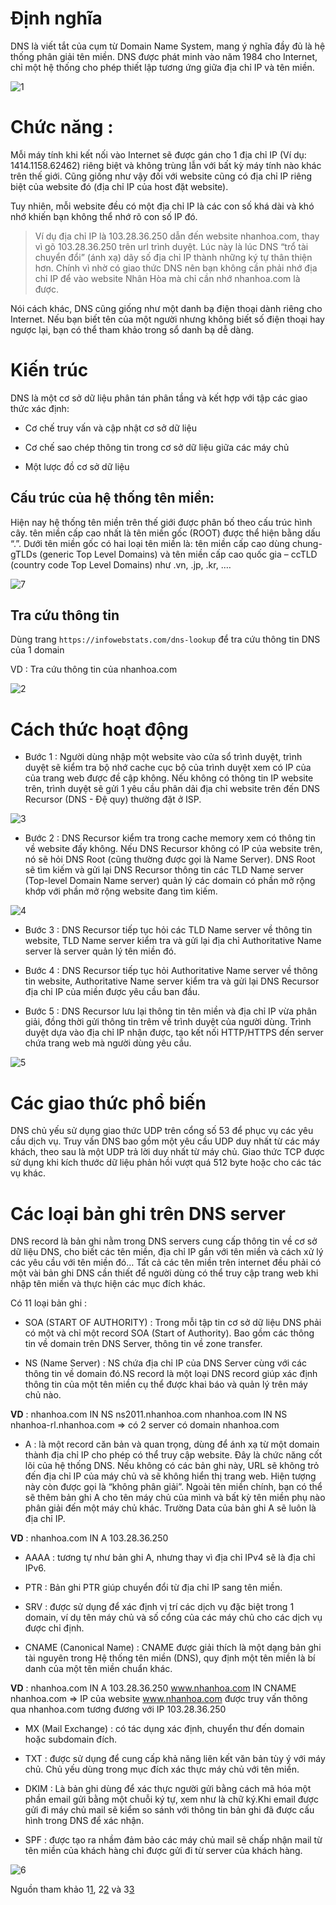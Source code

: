 # Định nghĩa

DNS là viết tắt của cụm từ Domain Name System, mang ý nghĩa đầy đủ là hệ thống phân giải tên miền. DNS được phát minh vào năm 1984 cho Internet, chỉ một hệ thống cho phép thiết lập tương ứng giữa địa chỉ IP và tên miền.

![1](https://github.com/laitiennhanhoa/Thu-viec-tai-Nhan-Hoa/blob/main/images/DNS/1.jpg)

# Chức năng :

Mỗi máy tính khi kết nối vào Internet sẽ được gán cho 1 địa chỉ IP (Ví dụ: 1414.1158.62462) riêng biệt và không trùng lẫn với bất kỳ máy tính nào khác trên thế giới. Cũng giống như vậy đối với website cũng có địa chỉ IP riêng biệt của website đó (địa chỉ IP của host đặt website).

Tuy nhiên, mỗi website đều có một địa chỉ IP là các con số khá dài và khó nhớ khiến bạn không thể nhớ rõ con số IP đó.

> Ví dụ địa chỉ IP là 103.28.36.250 dẫn đến website nhanhoa.com, thay vì gõ 103.28.36.250 trên url trình duyệt. Lúc này là lúc DNS “trổ tài chuyển đổi” (ánh xạ) dãy số địa chỉ IP thành những ký tự thân thiện hơn. Chính vì nhờ có giao thức DNS nên bạn không cần phải nhớ địa chỉ IP để vào website Nhân Hòa mà chỉ cần nhớ nhanhoa.com là được.

Nói cách khác, DNS cũng giống như một danh bạ điện thoại dành riêng cho Internet. Nếu bạn biết tên của một người nhưng không biết số điện thoại hay ngược lại, bạn có thể tham khảo trong sổ danh bạ dễ dàng.

# Kiến trúc

DNS là một cơ sở dữ liệu phân tán phân tầng và kết hợp với tập các giao thức xác định:

* Cơ chế truy vấn và cập nhật cơ sở dữ liệu

* Cơ chế sao chép thông tin trong cơ sở dữ liệu giữa các máy chủ

* Một lược đồ cơ sở dữ liệu

## Cấu trúc của hệ thống tên miền:

Hiện nay hệ thống tên miền trên thế giới được phân bố theo cấu trúc hình cây. tên miền cấp cao nhất là tên miền gốc (ROOT) được thể hiện bằng dấu “.”.
Dưới tên miền gốc có hai loại tên miền là: tên miền cấp cao dùng chung- gTLDs (generic Top Level Domains) và tên miền cấp cao quốc gia – ccTLD (country code Top Level Domains) như .vn, .jp, .kr, .…

![7](https://github.com/laitiennhanhoa/Thu-viec-tai-Nhan-Hoa/blob/main/images/DNS/7.png)

## Tra cứu thông tin 

Dùng trang `https://infowebstats.com/dns-lookup` để tra cứu thông tin DNS của 1 domain

VD : Tra cứu thông tin của nhanhoa.com

![2](https://github.com/laitiennhanhoa/Thu-viec-tai-Nhan-Hoa/blob/main/images/DNS/2.png)

# Cách thức hoạt động

* Bước 1 : Người dùng nhập một website vào cửa sổ trình duyệt, trình duyệt sẽ kiểm tra bộ nhớ cache cục bộ của trình duyệt xem có IP của của trang web được đề cập không. Nếu không có thông tin IP website trên, trình duyệt sẽ gửi 1  yêu cầu phân dải  địa chỉ website trên đến DNS Recursor (DNS - Đệ quy) thường đặt ở ISP. 

![3](https://github.com/laitiennhanhoa/Thu-viec-tai-Nhan-Hoa/blob/main/images/DNS/3.png)

* Bước 2 : DNS Recursor kiểm tra trong cache memory xem có thông tin về website đấy không. Nếu DNS Recursor không có IP của website trên, nó sẽ hỏi DNS Root (cũng thường được gọi là Name Server). DNS Root sẽ tìm kiếm và gửi lại DNS Recursor thông tin các TLD Name server (Top-level Domain Name server) quản lý các domain có phần mở rộng khớp với phần mở rộng website đang tìm kiếm.

![4](https://github.com/laitiennhanhoa/Thu-viec-tai-Nhan-Hoa/blob/main/images/DNS/4.png)

* Bước 3 : DNS Recursor tiếp tục hỏi các TLD Name server về thông tin website, TLD Name server kiểm tra và gửi lại địa chỉ Authoritative Name server là server quản lý tên miền đó.

* Bước 4 : DNS Recursor tiếp tục hỏi Authoritative Name server về thông tin website, Authoritative Name server kiểm tra và gửi lại DNS Recursor địa chỉ IP của miền được yêu cầu ban đầu.

* Bước 5 : DNS Recursor lưu lại thông tin tên miền và địa chỉ IP vừa phân giải, đồng thời gửi thông tin trêm về trình duyệt của người dùng. Trình duyệt dựa vào địa chỉ IP nhận được, tạo kết nối HTTP/HTTPS đến server chứa trang web mà người dùng yêu cầu.

![5](https://github.com/laitiennhanhoa/Thu-viec-tai-Nhan-Hoa/blob/main/images/DNS/5.png)

# Các giao thức phổ biến

DNS chủ yếu sử dụng giao thức UDP trên cổng số 53 để phục vụ các yêu cầu dịch vụ. Truy vấn DNS bao gồm một yêu cầu UDP duy nhất từ ​​các máy khách, theo sau là một UDP trả lời duy nhất từ máy chủ. Giao thức TCP được sử dụng khi kích thước dữ liệu phản hồi vượt quá 512 byte hoặc cho các tác vụ khác.
# Các loại bản ghi trên DNS server

DNS record là bản ghi nằm trong DNS servers cung cấp thông tin về cơ sở dữ liệu DNS, cho biết các tên miền, địa chỉ IP gắn với tên miền và cách xử lý các yêu cầu với tên miền đó… Tất cả các tên miền trên internet đều phải có một vài bản ghi DNS cần thiết để người dùng có thể truy cập trang web khi nhập tên miền và thực hiện các mục đích khác.

Có 11 loại bản ghi :

* SOA (START OF AUTHORITY) : Trong mỗi tập tin cơ sở dữ liệu DNS phải có một và chỉ một record SOA (Start of Authority). Bao gồm các thông tin về domain trên DNS Server, thông tin về zone transfer.

* NS (Name Server) : NS chứa địa chỉ IP của DNS Server cùng với các thông tin về domain đó.NS record là một loại DNS record giúp xác định thông tin của một tên miền cụ thể được khai báo và quản lý trên máy chủ nào.

__VD__ : nhanhoa.com IN NS  ns2011.nhanhoa.com
     nhanhoa.com IN NS  nhanhoa-rl.nhanhoa.com
     => có 2 server có domain nhanhoa.com
* A : là một record căn bản và quan trọng, dùng để ánh xạ từ một domain thành địa chỉ IP cho phép có thể truy cập website. Đây là chức năng cốt lõi của hệ thống DNS. Nếu không có các bản ghi này, URL sẽ không trỏ đến địa chỉ IP của máy chủ và sẽ không hiển thị trang web. Hiện tượng này còn được gọi là “không phân giải”. Ngoài tên miền chính, bạn có thể sẽ thêm bản ghi A cho tên máy chủ của mình và bất kỳ tên miền phụ nào phân giải đến một máy chủ khác. Trường Data của bản ghi A sẽ luôn là địa chỉ IP.

__VD__ : nhanhoa.com    IN	A	103.28.36.250

* AAAA : tương tự như bản ghi A, nhưng thay vì địa chỉ IPv4 sẽ là địa chỉ IPv6.

* PTR :  Bản ghi PTR giúp chuyển đổi từ địa chỉ IP sang tên miền.

* SRV : được sử dụng để xác định vị trí các dịch vụ đặc biệt trong 1 domain, ví dụ tên máy chủ và số cổng của các máy chủ cho các dịch vụ được chỉ định.

* CNAME (Canonical Name) : CNAME được giải thích là một dạng bản ghi tài nguyên trong Hệ thống tên miền (DNS), quy định một tên miền là bí danh của một tên miền chuẩn khác.

__VD__ : nhanhoa.com   	    IN  A	    	103.28.36.250
         www.nhanhoa.com	IN  CNAME		nhanhoa.com
        => IP của website www.nhanhoa.com được truy vấn thông qua nhanhoa.com tương đương với IP 103.28.36.250

* MX  (Mail Exchange) : có tác dụng xác định, chuyển thư đến domain hoặc subdomain đích.

* TXT : được sử dụng để cung cấp khả năng liên kết văn bản tùy ý với máy chủ. Chủ yếu dùng trong mục đích xác thực máy chủ với tên miền.

* DKIM : Là bản ghi dùng để xác thực người gửi bằng cách mã hóa một phần email gửi bằng một chuỗi ký tự, xem như là chữ ký.Khi email được gửi đi máy chủ mail sẽ kiểm so sánh với thông tin bản ghi đã được cấu hình trong DNS để xác nhận.

* SPF : được tạo ra nhầm đảm bảo các máy chủ mail sẽ chấp nhận mail từ tên miền của khách hàng chỉ được gửi đi từ server của khách hàng.

![6](https://github.com/laitiennhanhoa/Thu-viec-tai-Nhan-Hoa/blob/main/images/DNS/6.png)


Nguồn tham khảo 1[1](https://blog.cloud365.vn/linux/dns-record/#2-ns-name-server),  2[2](https://zonedns.vn/faq.html) và 3[3](https://whitedelphi.blogspot.com/2017/10/kientruc-dns-kientruc-dns-domain-name.html)

